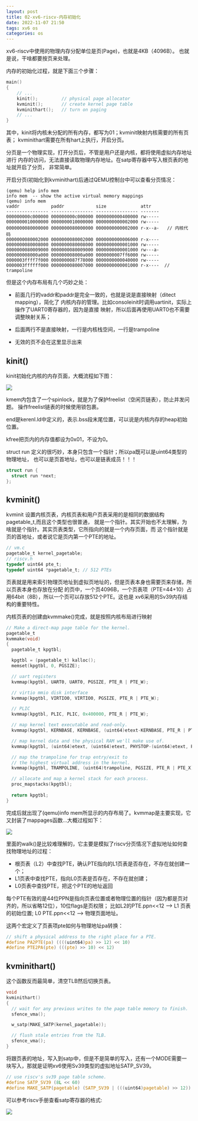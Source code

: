 ```yaml
---
layout: post
title: 02-xv6-riscv-内存初始化
date: 2022-11-07 21:50
tags: xv6 os
categories: os
---
```


xv6-riscv中使用的物理内存分配单位是页(Page)，也就是4KB（4096B）。
也就是说，干啥都要按页来处理。

内存的初始化过程，就是下面三个步骤：

```c
main()
{
    // ...
    kinit();         // physical page allocator
    kvminit();       // create kernel page table
    kvminithart();   // turn on paging
    // ...
}
```

其中，kinit将内核未分配的所有内存，都写为01；kvminit映射内核需要的所有页表；
kvminithart需要在所有hart上执行，开启分页。

分页是一个物理实现，打开分页后，不管是用户还是内核，都将使用虚拟内存地址进行
内存的访问，无法直接读取物理内存地址。在satp寄存器中写入根页表的地址就开启了分页，
非常简单。

开启分页(初始化到kvminithart)后通过QEMU控制台中可以查看分页情况：

```shell
(qemu) help info mem
info mem  -- show the active virtual memory mappings
(qemu) info mem
vaddr            paddr            size             attr
---------------- ---------------- ---------------- -------
000000000c000000 000000000c000000 0000000000400000 rw-----
0000000010000000 0000000010000000 0000000000002000 rw-----
0000000080000000 0000000080000000 0000000000002000 r-x--a-   // 内核代码
0000000080002000 0000000080002000 0000000000006000 r-x----
0000000080008000 0000000080008000 0000000000001000 rw-----
0000000080009000 0000000080009000 0000000000001000 rw---a-
000000008000a000 000000008000a000 0000000007ff6000 rw-----
0000003ffff7f000 0000000087f78000 0000000000040000 rw-----
0000003ffffff000 0000000080007000 0000000000001000 r-x----  // trampoline
```

但是这个内存布局有几个巧妙之处：

- 前面几行的vaddr和paddr是完全一致的，也就是说是直接映射（ditect mapping），简化了
内核内存的管理。比如consoleinit时调用uartinit，实际上操作了UART0寄存器的，因为是直接
映射，所以后面再使用UART0也不需要调整映射关系；

- 后面两行不是直接映射，一行是内核栈空间，一行是trampoline

- 无效的页不会在这里显示出来


## kinit()

kinit初始化内核的内存页面，大概流程如下图：

![](/images/2022-11-07-02-xv6-riscv-内存初始化/kinit.png)

kmem内包含了一个spinlock，就是为了保护freelist（空闲页链表），防止并发问题。
操作freelist链表的时候使用锁包裹。

end是kerenl.ld中定义的，表示.bss段末尾位置，可以说是内核内存的heap初始位置。

kfree把页内的内存值都设为0x01，不设为0。

struct run 定义的很巧妙，本身只包含一个指针；所以pa既可以是uint64类型的物理地址，
也可以是页首地址，也可以是链表成员！！！

```c
struct run {
  struct run *next;
};
```

## kvminit()

kvminit 设置内核页表，内核页表和用户页表采用的是相同的数据结构pagetable_t,而且这个类型也很普通，
就是一个指针。其实开始也不太理解，为啥就是个指针。其实页表类型，它所指向的就是一个内存页面，而
这个指针就是页的首地址，或者说它是页内第一个PTE的地址。

```c
// vm.c
pagetable_t kernel_pagetable;
// riscv.h
typedef uint64 pte_t;
typedef uint64 *pagetable_t; // 512 PTEs
```

页表就是用来索引物理页地址到虚拟页地址的，但是页表本身也需要页来存储，所以页表本身也存放在分配
的页中，一个页4096B，一个页表项（PTE=44+10）占用64bit（8B），所以一个页可以存放512个PTE。这也是
xv6采用的Sv39内存结构的重要特性。

内核页表的创建由kvmmake()完成，就是按照内核布局进行映射

```c
// Make a direct-map page table for the kernel.
pagetable_t
kvmmake(void)
{
  pagetable_t kpgtbl;

  kpgtbl = (pagetable_t) kalloc();
  memset(kpgtbl, 0, PGSIZE);

  // uart registers
  kvmmap(kpgtbl, UART0, UART0, PGSIZE, PTE_R | PTE_W);

  // virtio mmio disk interface
  kvmmap(kpgtbl, VIRTIO0, VIRTIO0, PGSIZE, PTE_R | PTE_W);

  // PLIC
  kvmmap(kpgtbl, PLIC, PLIC, 0x400000, PTE_R | PTE_W);

  // map kernel text executable and read-only.
  kvmmap(kpgtbl, KERNBASE, KERNBASE, (uint64)etext-KERNBASE, PTE_R | PTE_X);

  // map kernel data and the physical RAM we'll make use of.
  kvmmap(kpgtbl, (uint64)etext, (uint64)etext, PHYSTOP-(uint64)etext, PTE_R | PTE_W);

  // map the trampoline for trap entry/exit to
  // the highest virtual address in the kernel.
  kvmmap(kpgtbl, TRAMPOLINE, (uint64)trampoline, PGSIZE, PTE_R | PTE_X);

  // allocate and map a kernel stack for each process.
  proc_mapstacks(kpgtbl);
  
  return kpgtbl;
}
```

完成后就出现了(qemu)info mem所显示的内存布局了。kvmmap是主要实现，它又封装了mappages函数...大概过程如下：

![](/images/2022-11-07-02-xv6-riscv-内存初始化/kvminit.png)

里面的walk()是比较难理解的，它主要是模拟了riscv分页情况下虚拟地址如何查找物理地址的过程：

- 根页表（L2）中查找PTE，确认PTE指向的L1页表是否存在，不存在就创建一个；
- L1页表中查找PTE，指向L0页表是否存在，不存在就创建；
- L0页表中查找PTE，把这个PTE的地址返回

每个PTE有效的是44位PPN是指向页表位置或者物理位置的指针（因为都是页对齐的，所以省略12位），10位flags是页权限；
比如L2的PTE.ppn<<12 --> L1 页表的初始位置; L0 PTE.ppn<<12 --> 物理页面地址。

这两个宏定义了页表项pte如何与物理地址pa转换：

```c
// shift a physical address to the right place for a PTE.
#define PA2PTE(pa) ((((uint64)pa) >> 12) << 10)
#define PTE2PA(pte) (((pte) >> 10) << 12)
```

## kvminithart()

这个函数反而最简单，清空TLB然后切换页表。

```c
void
kvminithart()
{
  // wait for any previous writes to the page table memory to finish.
  sfence_vma();

  w_satp(MAKE_SATP(kernel_pagetable));

  // flush stale entries from the TLB.
  sfence_vma();
}
```

将跟页表的地址，写入到satp中，但是不是简单的写入，还有一个MODE需要一块写入，那就是证明xv6使用Sv39类型的虚拟地址SATP_SV39。

```c
// use riscv's sv39 page table scheme.
#define SATP_SV39 (8L << 60)
#define MAKE_SATP(pagetable) (SATP_SV39 | (((uint64)pagetable) >> 12))
```

可以参考riscv手册查看satp寄存器的格式:

![](/images/2022-11-07-02-xv6-riscv-内存初始化/satp.png)
